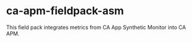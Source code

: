 # ca-apm-fieldpack-asm
This field pack integrates metrics from CA App Synthetic Monitor into CA APM.
